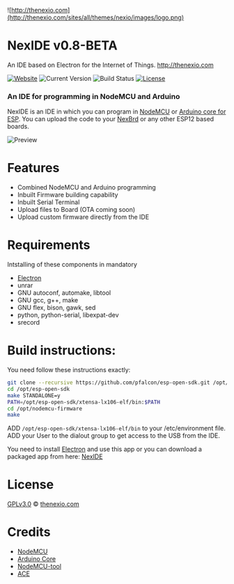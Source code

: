 ![http://thenexio.com](http://thenexio.com/sites/all/themes/nexio/images/logo.png)
# **NexIDE v0.8-BETA** #
An IDE based on Electron for the Internet of Things.
http://thenexio.com

[![Website](https://img.shields.io/badge/website-NexIO-blue.svg)](http://thenexio.com)
![Current Version](https://img.shields.io/badge/version-0.8--BETA-yellow.svg)
![Build Status](https://img.shields.io/badge/build-Passing-green.svg)
[![License](https://img.shields.io/badge/license-GPLv3.0-blue.svg)](https://github.com/rgujju/NexIDE/blob/master/LICENSE)

### An IDE for programming in NodeMCU and Arduino

NexIDE is an IDE in which you can program in [NodeMCU](https://github.com/nodemcu/nodemcu-firmware) or [Arduino core for ESP](https://github.com/esp8266/Arduino).
You can upload the code to your [NexBrd](http://thenexio.com/nexbrd) or any other ESP12 based boards.

![Preview](http://thenexio.com/sites/all/themes/nexio/images/NexIDE_1.png)


# Features

- Combined NodeMCU and Arduino programming
- Inbuilt Firmware building capability
- Inbuilt Serial Terminal
- Upload files to Board (OTA coming soon)
- Upload custom firmware directly from the IDE

# Requirements
  Intstalling of these components in mandatory
  - [Electron](https://github.com/electron/electron)
  - unrar
  - GNU autoconf, automake, libtool
  - GNU gcc, g++, make
  - GNU flex, bison, gawk, sed
  - python, python-serial, libexpat-dev
  - srecord

# Build instructions:
You need follow these instructions exactly:
```sh
git clone --recursive https://github.com/pfalcon/esp-open-sdk.git /opt/esp-open-sdk
cd /opt/esp-open-sdk
make STANDALONE=y
PATH=/opt/esp-open-sdk/xtensa-lx106-elf/bin:$PATH
cd /opt/nodemcu-firmware
make
```
ADD ```/opt/esp-open-sdk/xtensa-lx106-elf/bin``` to your /etc/environment file.
ADD your User to the dialout group to get access to the USB from the IDE.

You need to install [Electron](https://github.com/electron/electron) and use this app or you can download a packaged app from here: [NexIDE](http://thenexio.com/nexide)

# License

[GPLv3.0](https://github.com/rgujju/NexIDE/blob/master/LICENSE) © [thenexio.com](http://thenexio.com/)

# Credits
- [NodeMCU](https://github.com/nodemcu/nodemcu-firmware)
- [Arduino Core](https://github.com/esp8266/Arduino)
- [NodeMCU-tool](https://github.com/andidittrich/NodeMCU-Tool)
- [ACE](https://ace.c9.io/#nav=about)
